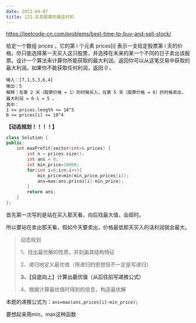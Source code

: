 ```yaml
---
date: 2021-04-07
title: 121.买卖股票的最佳时机
---
```


<https://leetcode-cn.com/problems/best-time-to-buy-and-sell-stock/>

给定一个数组 prices ，它的第 i 个元素 prices[i] 表示一支给定股票第 i 天的价格。你只能选择某一天买入这只股票，并选择在未来的某一个不同的日子卖出该股票。设计一个算法来计算你所能获取的最大利润。返回你可以从这笔交易中获取的最大利润。如果你不能获取任何利润，返回 0 。

```
输入：[7,1,5,3,6,4]
输出：5
解释：在第 2 天（股票价格 = 1）的时候买入，在第 5 天（股票价格 = 6）的时候卖出，最大利润 = 6-1 = 5 。
其中：
1 <= prices.length <= 10^5
0 <= prices[i] <= 10^4
```

**【动态规划！！！！】**

```c++
class Solution {
public:
    int maxProfit(vector<int>& prices) {
        int n = prices.size();
        int ans = 0;
        int min_price=10000;
        for(int i=0;i<n;i++){
            min_price=min(min_price,prices[i]);
            ans=max(ans,prices[i]-min_price);
        }
        return ans;
    }
};
```

首先第一次写的是站在买入那天看，向后找最大值，会超时。

所以要站在卖出那天看，假如今天要卖出，价格最低那天买入的话利润就会最大。

> 动态规划
>
> 1、找出最优解的性质，并刻画其结构特征
>
> 2、递归地定义最优值（用递归的思想但不一定是写递归）
>
> **3、【自底向上】计算出最优值（从后往前写递推公式）**
>
> 4、根据计算最优值时得到的信息，构造最优解

本题的递推公式为：`ans=max(ans,prices[i]-min_price);`

要想起来用min，max这种函数